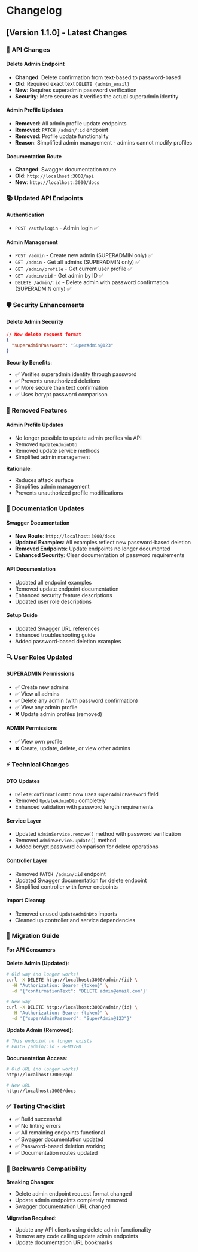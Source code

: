 # Changelog

## [Version 1.1.0] - Latest Changes

### 🔧 **API Changes**

#### **Delete Admin Endpoint**
- **Changed**: Delete confirmation from text-based to password-based
- **Old**: Required exact text `DELETE {admin_email}`
- **New**: Requires superadmin password verification
- **Security**: More secure as it verifies the actual superadmin identity

#### **Admin Profile Updates**
- **Removed**: All admin profile update endpoints
- **Removed**: `PATCH /admin/:id` endpoint
- **Removed**: Profile update functionality
- **Reason**: Simplified admin management - admins cannot modify profiles

#### **Documentation Route**
- **Changed**: Swagger documentation route
- **Old**: `http://localhost:3000/api`
- **New**: `http://localhost:3000/docs`

### 📚 **Updated API Endpoints**

#### **Authentication**
- `POST /auth/login` - Admin login ✅

#### **Admin Management**
- `POST /admin` - Create new admin (SUPERADMIN only) ✅
- `GET /admin` - Get all admins (SUPERADMIN only) ✅
- `GET /admin/profile` - Get current user profile ✅
- `GET /admin/:id` - Get admin by ID ✅
- `DELETE /admin/:id` - Delete admin with password confirmation (SUPERADMIN only) ✅

### 🛡️ **Security Enhancements**

#### **Delete Admin Security**
```json
// New delete request format
{
  "superAdminPassword": "SuperAdmin@123"
}
```

**Security Benefits**:
- ✅ Verifies superadmin identity through password
- ✅ Prevents unauthorized deletions
- ✅ More secure than text confirmation
- ✅ Uses bcrypt password comparison

### 🚫 **Removed Features**

#### **Admin Profile Updates**
- No longer possible to update admin profiles via API
- Removed `UpdateAdminDto`
- Removed update service methods
- Simplified admin management

**Rationale**:
- Reduces attack surface
- Simplifies admin management
- Prevents unauthorized profile modifications

### 📖 **Documentation Updates**

#### **Swagger Documentation**
- **New Route**: `http://localhost:3000/docs`
- **Updated Examples**: All examples reflect new password-based deletion
- **Removed Endpoints**: Update endpoints no longer documented
- **Enhanced Security**: Clear documentation of password requirements

#### **API Documentation**
- Updated all endpoint examples
- Removed update endpoint documentation
- Enhanced security feature descriptions
- Updated user role descriptions

#### **Setup Guide**
- Updated Swagger URL references
- Enhanced troubleshooting guide
- Added password-based deletion examples

### 🔍 **User Roles Updated**

#### **SUPERADMIN Permissions**
- ✅ Create new admins
- ✅ View all admins
- ✅ Delete any admin (with password confirmation)
- ✅ View any admin profile
- ❌ Update admin profiles (removed)

#### **ADMIN Permissions**
- ✅ View own profile
- ❌ Create, update, delete, or view other admins

### ⚡ **Technical Changes**

#### **DTO Updates**
- `DeleteConfirmationDto` now uses `superAdminPassword` field
- Removed `UpdateAdminDto` completely
- Enhanced validation with password length requirements

#### **Service Layer**
- Updated `AdminService.remove()` method with password verification
- Removed `AdminService.update()` method
- Added bcrypt password comparison for delete operations

#### **Controller Layer**
- Removed `PATCH /admin/:id` endpoint
- Updated Swagger documentation for delete endpoint
- Simplified controller with fewer endpoints

#### **Import Cleanup**
- Removed unused `UpdateAdminDto` imports
- Cleaned up controller and service dependencies

### 🚀 **Migration Guide**

#### **For API Consumers**

**Delete Admin (Updated)**:
```bash
# Old way (no longer works)
curl -X DELETE http://localhost:3000/admin/{id} \
  -H "Authorization: Bearer {token}" \
  -d '{"confirmationText": "DELETE admin@email.com"}'

# New way
curl -X DELETE http://localhost:3000/admin/{id} \
  -H "Authorization: Bearer {token}" \
  -d '{"superAdminPassword": "SuperAdmin@123"}'
```

**Update Admin (Removed)**:
```bash
# This endpoint no longer exists
# PATCH /admin/:id - REMOVED
```

**Documentation Access**:
```bash
# Old URL (no longer works)
http://localhost:3000/api

# New URL
http://localhost:3000/docs
```

### ✅ **Testing Checklist**

- ✅ Build successful
- ✅ No linting errors
- ✅ All remaining endpoints functional
- ✅ Swagger documentation updated
- ✅ Password-based deletion working
- ✅ Documentation routes updated

### 🔄 **Backwards Compatibility**

**Breaking Changes**:
- Delete admin endpoint request format changed
- Update admin endpoints completely removed
- Swagger documentation URL changed

**Migration Required**:
- Update any API clients using delete admin functionality
- Remove any code calling update admin endpoints
- Update documentation URL bookmarks
